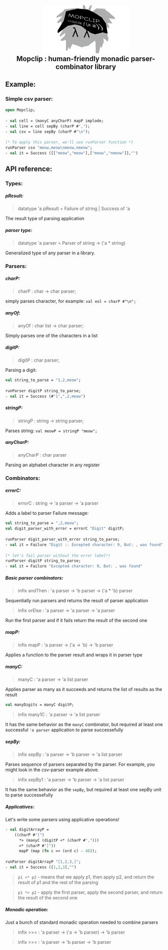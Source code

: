 <h2 align="center">
    <a href="https://github.com/poipoiPIO/mopclip" target="blank_">
        <img height="150" alt="Mopclip" src="https://raw.githubusercontent.com/poipoiPIO/mopclip/master/res/New Projectqw.svg" />
    </a>
    <br>
    Mopclip : human-friendly monadic parser-combinator library
</h2>

## Example:

### Simple csv parser:
```sml
open Mopclip;

- val cell = (manyC anyCharP) mapP implode;
- val line = cell sepBy (charP #",");
- val csv = line sepBy (charP #"\n");

(* To apply this parser, we'll use runParser function *)
runParser csv "meow,meow\nmeow,nmeow";
- val it = Success ([["meow","meow"],["meow","nmeow"]],"")
```

## API reference:
### Types:
##### pResult:
> datatype 'a pResult = Failure of string | Success of 'a

The result type of parsing application

##### parser type:
> datatype 'a parser = Parser of string -> ('a * string) 

Generalized type of any parser in a library.

### Parsers:
##### charP:
> charP : char -> char parser;

simply parses character, for example: `val eol = charP #"\n";`
##### anyOf:
> anyOf : char list -> char parser;

Simply parses one of the characters in a list

##### digitP:
> digitP : char parser;

Parsing a digit:
```sml
val string_to_parse = "1,2,meow";

runParser digitP string_to_parse;
- val it = Success (#"1",",2,meow")
```

##### stringP:
> stringP : string -> string parser;

Parses string: `val meowP = stringP "meow";`

##### anyCharP:
> anyCharP : char parser

Parsing an alphabet character in any register


### Combinators:
##### errorC:
> errorC : string -> 'a parser -> 'a parser

Adds a label to parser Failure message:
```sml
val string_to_parse = ",2,meow";
val digit_parser_with_error = errorC "Digit" digitP;

runParser digit_parser_with_error string_to_parse;
- val it = Failure "Digit :: Excepted character: 9, But: , was found"

(* let's fail parser without the error label*)
runParser digitP string_to_parse;
- val it = Failure "Excepted character: 9, But: , was found"
```

##### Basic parser combinators:
> infix andThen : 'a parser -> 'b parser -> ('a * 'b) parser

Sequentially run parsers and returns the result of parser application

> infix orElse : 'a parser -> 'a parser -> 'a parser

Run the first parser and if it fails return the result of the second one

##### mapP:
> infix mapP : 'a parser -> ('a -> 'b) -> 'b parser

Applies a function to the parser result and wraps it in parser type

##### manyC:
> manyC : 'a parser -> 'a list parser

Applies parser as many as it succeeds and returns the list of results as the result

```sml
val manyDigits = manyC digitP;
```

> infix many1C : 'a parser -> 'a list parser

It has the same behavior as the `manyC` combinator, but required at least one successful `'a parser` application to parse successefully

##### sepBy:
> infix sepBy : 'a parser -> 'b parser -> 'a list parser

Parses sequence of parsers separated by the parser. For example, you might look in the csv-parser example above.

> infix sepBy1 : 'a parser -> 'b parser -> 'a list parser

It has the same behavior as the `sepBy`, but required at least one sepBy unit to parse successefully

##### Applicatives:
Let's write some parsers using applicative operations!
```sml
- val digitArrayP = 
    ((charP #"[")
      *> (manyC (digitP <* (charP #",")))
      <* (charP #"]"))
      mapP (map (fn c => (ord c) - 48));

runParser digitArrayP "[1,2,3,]";
- val it = Success ([1,2,3],"")
```

> `p1 <* p2` - means that we apply p1, then apply p2, and return the result of p1 and the rest of the parsing 

> `p1 *> p2` - apply the first parser, apply the second parser, and return the result of the second one

##### Monadic operation:
Just a bunch of standard monadic operation needed to combine parsers

> infix >>= : 'a parser -> ('a -> 'b parser) -> 'b parser

> infix >>> : 'a parser -> 'b parser -> 'b parser

